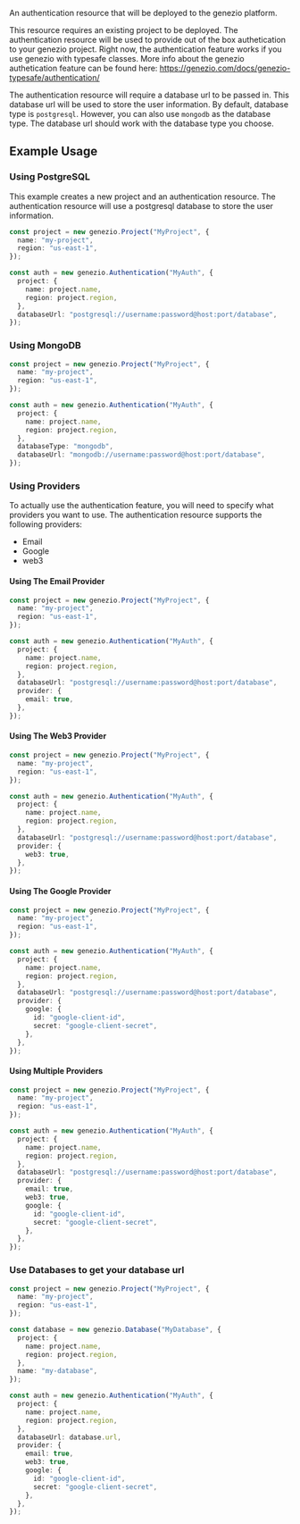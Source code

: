 An authentication resource that will be deployed to the genezio platform.

This resource requires an existing project to be deployed. The authentication resource will be used to provide out of the box authetication to your genezio project. Right now, the authentication feature works if you use genezio with typesafe classes. More info about the genezio authetication feature can be found here: https://genezio.com/docs/genezio-typesafe/authentication/

The authentication resource will require a database url to be passed in. This database url will be used to store the user information. By default, database type is `postgresql`. However, you can also use `mongodb` as the database type. The database url should work with the database type you choose.

## Example Usage

### Using PostgreSQL

This example creates a new project and an authentication resource. The authentication resource will use a postgresql database to store the user information.

```typescript
const project = new genezio.Project("MyProject", {
  name: "my-project",
  region: "us-east-1",
});

const auth = new genezio.Authentication("MyAuth", {
  project: {
    name: project.name,
    region: project.region,
  },
  databaseUrl: "postgresql://username:password@host:port/database",
});
```

### Using MongoDB

```typescript
const project = new genezio.Project("MyProject", {
  name: "my-project",
  region: "us-east-1",
});

const auth = new genezio.Authentication("MyAuth", {
  project: {
    name: project.name,
    region: project.region,
  },
  databaseType: "mongodb",
  databaseUrl: "mongodb://username:password@host:port/database",
});
```

### Using Providers

To actually use the authentication feature, you will need to specify what providers you want to use. The authentication resource supports the following providers:

- Email
- Google
- web3

#### Using The Email Provider

```typescript
const project = new genezio.Project("MyProject", {
  name: "my-project",
  region: "us-east-1",
});

const auth = new genezio.Authentication("MyAuth", {
  project: {
    name: project.name,
    region: project.region,
  },
  databaseUrl: "postgresql://username:password@host:port/database",
  provider: {
    email: true,
  },
});
```

#### Using The Web3 Provider

```typescript
const project = new genezio.Project("MyProject", {
  name: "my-project",
  region: "us-east-1",
});

const auth = new genezio.Authentication("MyAuth", {
  project: {
    name: project.name,
    region: project.region,
  },
  databaseUrl: "postgresql://username:password@host:port/database",
  provider: {
    web3: true,
  },
});
```

#### Using The Google Provider

```typescript
const project = new genezio.Project("MyProject", {
  name: "my-project",
  region: "us-east-1",
});

const auth = new genezio.Authentication("MyAuth", {
  project: {
    name: project.name,
    region: project.region,
  },
  databaseUrl: "postgresql://username:password@host:port/database",
  provider: {
    google: {
      id: "google-client-id",
      secret: "google-client-secret",
    },
  },
});
```

#### Using Multiple Providers

```typescript
const project = new genezio.Project("MyProject", {
  name: "my-project",
  region: "us-east-1",
});

const auth = new genezio.Authentication("MyAuth", {
  project: {
    name: project.name,
    region: project.region,
  },
  databaseUrl: "postgresql://username:password@host:port/database",
  provider: {
    email: true,
    web3: true,
    google: {
      id: "google-client-id",
      secret: "google-client-secret",
    },
  },
});
```

### Use Databases to get your database url

```typescript
const project = new genezio.Project("MyProject", {
  name: "my-project",
  region: "us-east-1",
});

const database = new genezio.Database("MyDatabase", {
  project: {
    name: project.name,
    region: project.region,
  },
  name: "my-database",
});

const auth = new genezio.Authentication("MyAuth", {
  project: {
    name: project.name,
    region: project.region,
  },
  databaseUrl: database.url,
  provider: {
    email: true,
    web3: true,
    google: {
      id: "google-client-id",
      secret: "google-client-secret",
    },
  },
});
```
